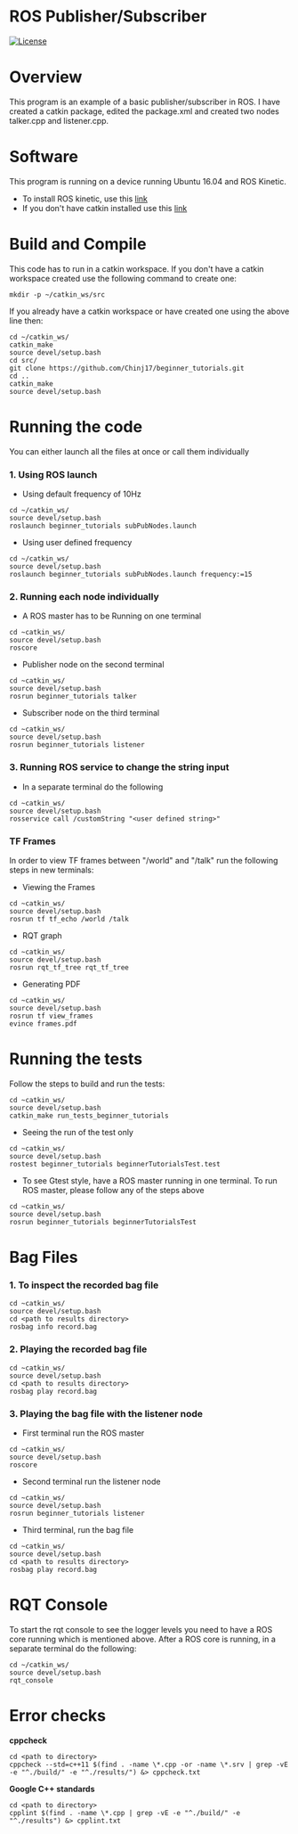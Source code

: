 # ROS Publisher/Subscriber
[![License](https://img.shields.io/badge/License-BSD%203--Clause-blue.svg)](https://opensource.org/licenses/BSD-3-Clause)

# Overview
This program is an example of a basic publisher/subscriber in ROS. I have created a catkin package, edited the package.xml and created two nodes talker.cpp and listener.cpp.

# Software
This program is running on a device running Ubuntu 16.04 and ROS Kinetic.
* To install ROS kinetic, use this [link](http://wiki.ros.org/kinetic/Installation/Ubuntu)
* If you don't have catkin installed use this [link](http://wiki.ros.org/catkin)

# Build and Compile
This code has to run in a catkin workspace. If you don't have a catkin workspace created use the following command to create one:
```
mkdir -p ~/catkin_ws/src
```
If you already have a catkin workspace or have created one using the above line then:
```
cd ~/catkin_ws/
catkin_make
source devel/setup.bash
cd src/
git clone https://github.com/Chinj17/beginner_tutorials.git
cd ..
catkin_make
source devel/setup.bash
```

# Running the code
You can either launch all the files at once or call them individually
### 1. Using ROS launch
* Using default frequency of 10Hz
```
cd ~/catkin_ws/
source devel/setup.bash
roslaunch beginner_tutorials subPubNodes.launch
```
* Using user defined frequency
```
cd ~/catkin_ws/
source devel/setup.bash
roslaunch beginner_tutorials subPubNodes.launch frequency:=15
```

### 2. Running each node individually
* A ROS master has to be Running on one terminal
```
cd ~catkin_ws/
source devel/setup.bash
roscore
```
* Publisher node on the second terminal
```
cd ~catkin_ws/
source devel/setup.bash
rosrun beginner_tutorials talker
```
* Subscriber node on the third terminal
```
cd ~catkin_ws/
source devel/setup.bash
rosrun beginner_tutorials listener
```

### 3. Running ROS service to change the string input
* In a separate terminal do the following
```
cd ~catkin_ws/
source devel/setup.bash
rosservice call /customString "<user defined string>"
```

### TF Frames
In order to view TF frames between "/world" and "/talk" run the following steps in new terminals:
* Viewing the Frames
```
cd ~catkin_ws/
source devel/setup.bash
rosrun tf tf_echo /world /talk
```
* RQT graph
```
cd ~catkin_ws/
source devel/setup.bash
rosrun rqt_tf_tree rqt_tf_tree
```
* Generating PDF
```
cd ~catkin_ws/
source devel/setup.bash
rosrun tf view_frames
evince frames.pdf
```

# Running the tests
Follow the steps to build and run the tests:
```
cd ~catkin_ws/
source devel/setup.bash
catkin_make run_tests_beginner_tutorials
```

* Seeing the run of the test only
```
cd ~catkin_ws/
source devel/setup.bash
rostest beginner_tutorials beginnerTutorialsTest.test
```

* To see Gtest style, have a ROS master running in one terminal. To run ROS master, please follow any of the steps above
```
cd ~catkin_ws/
source devel/setup.bash
rosrun beginner_tutorials beginnerTutorialsTest
```

# Bag Files
### 1. To inspect the recorded bag file
```
cd ~catkin_ws/
source devel/setup.bash
cd <path to results directory>
rosbag info record.bag
```

### 2. Playing the recorded bag file
```
cd ~catkin_ws/
source devel/setup.bash
cd <path to results directory>
rosbag play record.bag
```

### 3. Playing the bag file with the listener node
* First terminal run the ROS master
```
cd ~catkin_ws/
source devel/setup.bash
roscore
```

* Second terminal run the listener node
```
cd ~catkin_ws/
source devel/setup.bash
rosrun beginner_tutorials listener
```

* Third terminal, run the bag file
```
cd ~catkin_ws/
source devel/setup.bash
cd <path to results directory>
rosbag play record.bag
```

# RQT Console
To start the rqt console to see the logger levels you need to have a ROS core running which is mentioned above. After a ROS core is running, in a separate terminal do the following:
```
cd ~/catkin_ws/
source devel/setup.bash
rqt_console
```

# Error checks

**cppcheck**
```
cd <path to directory>
cppcheck --std=c++11 $(find . -name \*.cpp -or -name \*.srv | grep -vE -e "^./build/" -e "^./results/") &> cppcheck.txt
```
**Google C++ standards**
```
cd <path to directory>
cpplint $(find . -name \*.cpp | grep -vE -e "^./build/" -e "^./results") &> cpplint.txt
```
